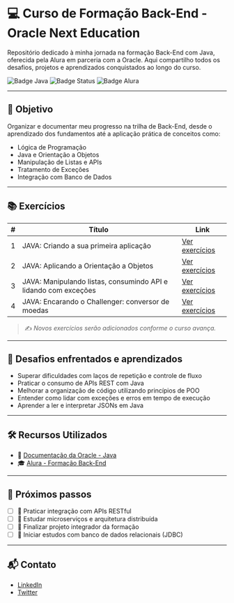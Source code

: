 # 💻 Curso de Formação Back-End - Oracle Next Education

Repositório dedicado à minha jornada na formação Back-End com Java, oferecida pela Alura em parceria com a Oracle. Aqui compartilho todos os desafios, projetos e aprendizados conquistados ao longo do curso.

![Badge Java](https://img.shields.io/badge/Java-%23ED8B00.svg?style=for-the-badge&logo=java&logoColor=white)
![Badge Status](https://img.shields.io/badge/Status-Em%20Desenvolvimento-yellow?style=for-the-badge)
![Badge Alura](https://img.shields.io/badge/Powered%20by-Alura-blue?style=for-the-badge)

---

## 🎯 Objetivo

Organizar e documentar meu progresso na trilha de Back-End, desde o aprendizado dos fundamentos até a aplicação prática de conceitos como:

- Lógica de Programação
- Java e Orientação a Objetos
- Manipulação de Listas e APIs
- Tratamento de Exceções
- Integração com Banco de Dados

---

## 📚 Exercícios

| # | Título | Link |
|--|--------|------|
| 1 | JAVA: Criando a sua primeira aplicação | [Ver exercícios](https://github.com/DarleiMota/BackEndStage1) |
| 2 | JAVA: Aplicando a Orientação a Objetos | [Ver exercícios](https://github.com/DarleiMota/BackEndStage2) |
| 3 | JAVA: Manipulando listas, consumindo API e lidando com exceções | [Ver exercícios](./03-listas-e-api) |
| 4 | JAVA: Encarando o Challenger: conversor de moedas | [Ver exercícios](./04-conversor-moedas) |

> ✍️ *Novos exercícios serão adicionados conforme o curso avança.*

---

## 🧠 Desafios enfrentados e aprendizados

- Superar dificuldades com laços de repetição e controle de fluxo
- Praticar o consumo de APIs REST com Java
- Melhorar a organização de código utilizando princípios de POO
- Entender como lidar com exceções e erros em tempo de execução
- Aprender a ler e interpretar JSONs em Java

---

## 🛠️ Recursos Utilizados

- 📘 [Documentação da Oracle - Java](https://docs.oracle.com/javase/8/docs/)
- 🎓 [Alura - Formação Back-End](https://www.alura.com.br)

---

## 🚀 Próximos passos

- [ ] 📡 Praticar integração com APIs RESTful
- [ ] 🧱 Estudar microserviços e arquitetura distribuída
- [ ] 🧩 Finalizar projeto integrador da formação
- [ ] 💾 Iniciar estudos com banco de dados relacionais (JDBC)

---

## 📬 Contato

- [LinkedIn](https://www.linkedin.com/in/darleimota)
- [Twitter](https://twitter.com/darleimota)
